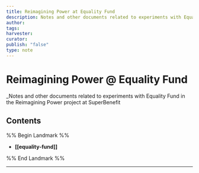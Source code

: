 ```yaml
---
title: Reimagining Power at Equality Fund
description: Notes and other documents related to experiments with Equality Fund in the Reimagining Power project at SuperBenefit
author: 
tags: 
harvester: 
curator: 
publish: "false"
type: note
---
```

# Reimagining Power @ Equality Fund

_Notes and other documents related to experiments with Equality Fund in the Reimagining Power project at SuperBenefit

## Contents

%% Begin Landmark %%
- **[[equality-fund]]**

%% End Landmark %%

---

